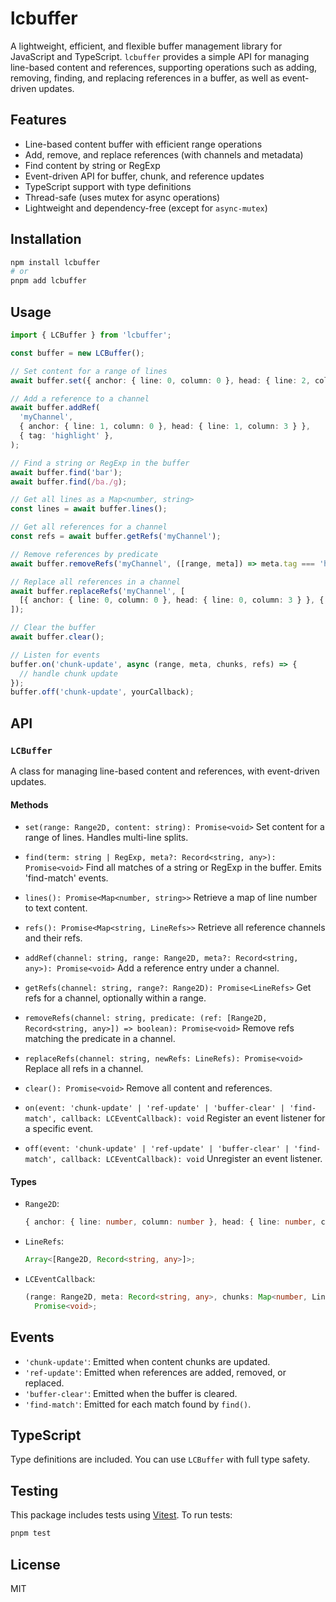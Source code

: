# lcbuffer

A lightweight, efficient, and flexible buffer management library for JavaScript and TypeScript. `lcbuffer` provides a simple API for managing line-based content and references, supporting operations such as adding, removing, finding, and replacing references in a buffer, as well as event-driven updates.

## Features

- Line-based content buffer with efficient range operations
- Add, remove, and replace references (with channels and metadata)
- Find content by string or RegExp
- Event-driven API for buffer, chunk, and reference updates
- TypeScript support with type definitions
- Thread-safe (uses mutex for async operations)
- Lightweight and dependency-free (except for `async-mutex`)

## Installation

```sh
npm install lcbuffer
# or
pnpm add lcbuffer
```

## Usage

```ts
import { LCBuffer } from 'lcbuffer';

const buffer = new LCBuffer();

// Set content for a range of lines
await buffer.set({ anchor: { line: 0, column: 0 }, head: { line: 2, column: 0 } }, 'foo\nbar\nbaz');

// Add a reference to a channel
await buffer.addRef(
  'myChannel',
  { anchor: { line: 1, column: 0 }, head: { line: 1, column: 3 } },
  { tag: 'highlight' },
);

// Find a string or RegExp in the buffer
await buffer.find('bar');
await buffer.find(/ba./g);

// Get all lines as a Map<number, string>
const lines = await buffer.lines();

// Get all references for a channel
const refs = await buffer.getRefs('myChannel');

// Remove references by predicate
await buffer.removeRefs('myChannel', ([range, meta]) => meta.tag === 'highlight');

// Replace all references in a channel
await buffer.replaceRefs('myChannel', [
  [{ anchor: { line: 0, column: 0 }, head: { line: 0, column: 3 } }, { tag: 'new' }],
]);

// Clear the buffer
await buffer.clear();

// Listen for events
buffer.on('chunk-update', async (range, meta, chunks, refs) => {
  // handle chunk update
});
buffer.off('chunk-update', yourCallback);
```

## API

### `LCBuffer`

A class for managing line-based content and references, with event-driven updates.

#### Methods

- `set(range: Range2D, content: string): Promise<void>`
  Set content for a range of lines. Handles multi-line splits.

- `find(term: string | RegExp, meta?: Record<string, any>): Promise<void>`
  Find all matches of a string or RegExp in the buffer. Emits 'find-match' events.

- `lines(): Promise<Map<number, string>>`
  Retrieve a map of line number to text content.

- `refs(): Promise<Map<string, LineRefs>>`
  Retrieve all reference channels and their refs.

- `addRef(channel: string, range: Range2D, meta?: Record<string, any>): Promise<void>`
  Add a reference entry under a channel.

- `getRefs(channel: string, range?: Range2D): Promise<LineRefs>`
  Get refs for a channel, optionally within a range.

- `removeRefs(channel: string, predicate: (ref: [Range2D, Record<string, any>]) => boolean): Promise<void>`
  Remove refs matching the predicate in a channel.

- `replaceRefs(channel: string, newRefs: LineRefs): Promise<void>`
  Replace all refs in a channel.

- `clear(): Promise<void>`
  Remove all content and references.

- `on(event: 'chunk-update' | 'ref-update' | 'buffer-clear' | 'find-match', callback: LCEventCallback): void`
  Register an event listener for a specific event.

- `off(event: 'chunk-update' | 'ref-update' | 'buffer-clear' | 'find-match', callback: LCEventCallback): void`
  Unregister an event listener.

#### Types

- `Range2D`:

  ```ts
  { anchor: { line: number, column: number }, head: { line: number, column: number } }
  ```

- `LineRefs`:

  ```ts
  Array<[Range2D, Record<string, any>]>;
  ```

- `LCEventCallback`:

  ```ts
  (range: Range2D, meta: Record<string, any>, chunks: Map<number, LineChunk>, refs: Map<string, LineRefs>) =>
    Promise<void>;
  ```

## Events

- `'chunk-update'`: Emitted when content chunks are updated.
- `'ref-update'`: Emitted when references are added, removed, or replaced.
- `'buffer-clear'`: Emitted when the buffer is cleared.
- `'find-match'`: Emitted for each match found by `find()`.

## TypeScript

Type definitions are included. You can use `LCBuffer` with full type safety.

## Testing

This package includes tests using [Vitest](https://vitest.dev/). To run tests:

```sh
pnpm test
```

## License

MIT
